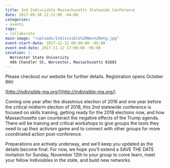 ```yaml
---
title: 2nd Indivisible Massachusetts Statewide Conference
date: 2017-09-30 22:11:00 -04:00
categories:
- events
tags:
- collaborate
main-image: "/uploads/Indivisible%20Nov%20mtg.jpg"
event-start-date: 2017-11-12 09:00:00 -05:00
event-end-date: 2017-11-12 17:00:00 -05:00
Location: |-
  Worcester State University
  486 Chandler St, Worcester, Massachusetts 01602
---
```



Please checkout our website for further details. Registration opens October 8th!

[http://indivisible-ma.org/](http://indivisible-ma.org/)

Coming one year after the disastrous election of 2016 and one year before the critical midterm election of 2018, this 2nd statewide conference is focused on skills training, getting ready for the 2018 elections now, and how Massachusetts can counteract the negative effects of the Trump agenda. There will be training and critical workshops to give groups the tools they need to up their activism game and to connect with other groups for more coordinated action post-conference.

Preparations are actively underway, and we’ll keep you updated as the details become final. For now, we hope you’ll extend a SAVE THE DATE invitation for Sunday, November 12th to your group to come learn, meet your fellow Indivisibles in the state, and build new networks.